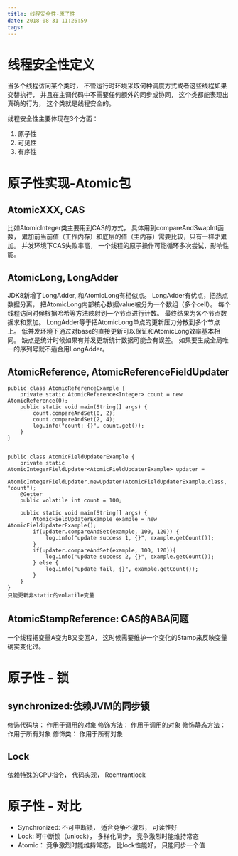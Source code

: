 ```yaml
---
title: 线程安全性-原子性
date: 2018-08-31 11:26:59
tags:
---
```


# 线程安全性定义

当多个线程访问某个类时， 不管运行时环境采取何种调度方式或者这些线程如果交替执行， 并且在主调代码中不需要任何额外的同步或协同， 这个类都能表现出真确的行为， 这个类就是线程安全的。

线程安全性主要体现在3个方面：
1. 原子性
2. 可见性
3. 有序性

# 原子性实现-Atomic包

## AtomicXXX, CAS 

比如AtomicInteger类主要用到CAS的方式， 具体用到compareAndSwapInt函数， 累加前当前值（工作内存）和底层的值（主内存）需要比较，只有一样才累加。  并发环境下CAS失败率高， 一个线程的原子操作可能循环多次尝试，影响性能。  	


## AtomicLong, LongAdder

JDK8新增了LongAdder, 和AtomicLong有相似点。 LongAdder有优点，把热点数据分离， 把AtomicLong内部核心数据value被分为一个数组（多个cell）。 每个线程访问时候根据哈希等方法映射到一个节点进行计数。 最终结果为各个节点数据求和累加。 LongAdder等于把AtomicLong单点的更新压力分散到多个节点上。 低并发环境下通过对base的直接更新可以保证和AtomicLong效率基本相同。
缺点是统计时候如果有并发更新统计数据可能会有误差。 如果要生成全局唯一的序列号就不适合用LongAdder。

## AtomicReference, AtomicReferenceFieldUpdater

	public class AtomicReferenceExample {
    	private static AtomicReference<Integer> count = new AtomicReference(0);
    	public static void main(String[] args) {
        	count.compareAndSet(0, 2);
        	count.compareAndSet(2, 4);
        	log.info("count: {}", count.get());
    	}
	}


	public class AtomicFieldUpdaterExample {
    	private static AtomicIntegerFieldUpdater<AtomicFieldUpdaterExample> updater =
            AtomicIntegerFieldUpdater.newUpdater(AtomicFieldUpdaterExample.class, "count");
    	@Getter
    	public volatile int count = 100;

    	public static void main(String[] args) {
        	AtomicFieldUpdaterExample example = new AtomicFieldUpdaterExample();
        	if(updater.compareAndSet(example, 100, 120)) {
            	log.info("update success 1, {}", example.getCount());
        	}
        	if(updater.compareAndSet(example, 100, 120)){
            	log.info("update success 2, {}", example.getCount());
        	} else {
            	log.info("update fail, {}", example.getCount());
        	}
    	}
	}
	只能更新非static的volatile变量


## AtomicStampReference: CAS的ABA问题

一个线程把变量A变为B又变回A， 这时候需要维护一个变化的Stamp来反映变量确实变化过。

# 原子性 - 锁

## synchronized:依赖JVM的同步锁

修饰代码块： 作用于调用的对象
修饰方法： 作用于调用的对象
修饰静态方法： 作用于所有对象
修饰类： 作用于所有对象

## Lock
依赖特殊的CPU指令， 代码实现， Reentrantlock

# 原子性 - 对比

* Synchronized: 不可中断锁， 适合竞争不激烈， 可读性好
* Lock: 可中断锁（unlock）， 多样化同步， 竞争激烈时能维持常态
* Atomic： 竞争激烈时能维持常态， 比lock性能好， 只能同步一个值

